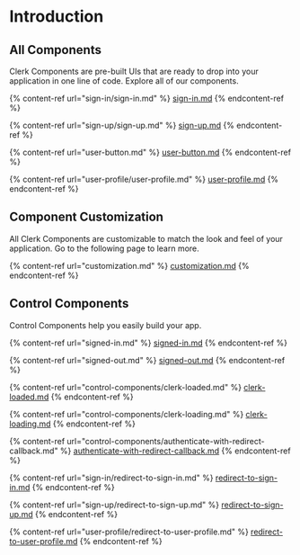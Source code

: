 # Introduction

## All Components

Clerk Components are pre-built UIs that are ready to drop into your application in one line of code.  Explore all of our components.

{% content-ref url="sign-in/sign-in.md" %}
[sign-in.md](sign-in/sign-in.md)
{% endcontent-ref %}

{% content-ref url="sign-up/sign-up.md" %}
[sign-up.md](sign-up/sign-up.md)
{% endcontent-ref %}

{% content-ref url="user-button.md" %}
[user-button.md](user-button.md)
{% endcontent-ref %}

{% content-ref url="user-profile/user-profile.md" %}
[user-profile.md](user-profile/user-profile.md)
{% endcontent-ref %}

## Component Customization

All Clerk Components are customizable to match the look and feel of your application.  Go to the following page to learn more.

{% content-ref url="customization.md" %}
[customization.md](customization.md)
{% endcontent-ref %}

## Control Components

Control Components help you easily build your app.

{% content-ref url="signed-in.md" %}
[signed-in.md](signed-in.md)
{% endcontent-ref %}

{% content-ref url="signed-out.md" %}
[signed-out.md](signed-out.md)
{% endcontent-ref %}

{% content-ref url="control-components/clerk-loaded.md" %}
[clerk-loaded.md](control-components/clerk-loaded.md)
{% endcontent-ref %}

{% content-ref url="control-components/clerk-loading.md" %}
[clerk-loading.md](control-components/clerk-loading.md)
{% endcontent-ref %}

{% content-ref url="control-components/authenticate-with-redirect-callback.md" %}
[authenticate-with-redirect-callback.md](control-components/authenticate-with-redirect-callback.md)
{% endcontent-ref %}

{% content-ref url="sign-in/redirect-to-sign-in.md" %}
[redirect-to-sign-in.md](sign-in/redirect-to-sign-in.md)
{% endcontent-ref %}

{% content-ref url="sign-up/redirect-to-sign-up.md" %}
[redirect-to-sign-up.md](sign-up/redirect-to-sign-up.md)
{% endcontent-ref %}

{% content-ref url="user-profile/redirect-to-user-profile.md" %}
[redirect-to-user-profile.md](user-profile/redirect-to-user-profile.md)
{% endcontent-ref %}
